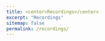 ```yaml
---
title: <center>Recordings</center>
excerpt: "Recordings"
sitemap: false
permalink: /recordings/
---
```


